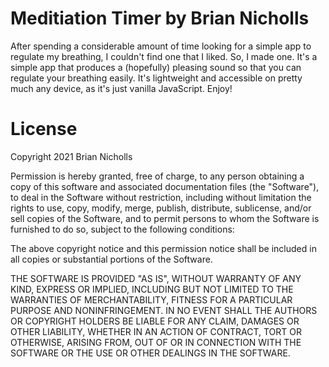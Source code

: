 # Meditiation Timer by Brian Nicholls

After spending a considerable amount of time looking for a simple app to regulate my breathing, I couldn't find one that I liked.
So, I made one. It's a simple app that produces a (hopefully) pleasing sound so that you can regulate your breathing easily.
It's lightweight and accessible on pretty much any device, as it's just vanilla JavaScript. Enjoy!


# License

Copyright 2021 Brian Nicholls

Permission is hereby granted, free of charge, to any person obtaining a copy of this software and associated documentation files (the "Software"), to deal in the Software without restriction, including without limitation the rights to use, copy, modify, merge, publish, distribute, sublicense, and/or sell copies of the Software, and to permit persons to whom the Software is furnished to do so, subject to the following conditions:

The above copyright notice and this permission notice shall be included in all copies or substantial portions of the Software.

THE SOFTWARE IS PROVIDED "AS IS", WITHOUT WARRANTY OF ANY KIND, EXPRESS OR IMPLIED, INCLUDING BUT NOT LIMITED TO THE WARRANTIES OF MERCHANTABILITY, FITNESS FOR A PARTICULAR PURPOSE AND NONINFRINGEMENT. IN NO EVENT SHALL THE AUTHORS OR COPYRIGHT HOLDERS BE LIABLE FOR ANY CLAIM, DAMAGES OR OTHER LIABILITY, WHETHER IN AN ACTION OF CONTRACT, TORT OR OTHERWISE, ARISING FROM, OUT OF OR IN CONNECTION WITH THE SOFTWARE OR THE USE OR OTHER DEALINGS IN THE SOFTWARE.

